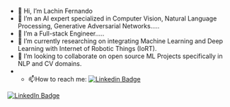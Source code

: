 - 👋 Hi, I’m Lachin Fernando
- 👀 I’m an AI expert specialized in Computer Vision, Natural Language Processing, Generative Adversarial Networks.....
- 👀 I’m a Full-stack Engineer.....
- 🌱 I’m currently researching on integrating Machine Learning and Deep Learning with Internet of Robotic Things (IoRT).
- 💞️ I’m looking to collaborate on open source ML Projects specifically in NLP and CV domains.
- - :mailbox:How to reach me: [![Linkedin Badge](https://img.shields.io/badge/-kakbar-blue?style=flat&logo=Linkedin&logoColor=white)](https://www.linkedin.com/in/lachin-fernando/)
<div id="badges">
  <a href="https://www.linkedin.com/in/lachin-fernando/">
    <img src="https://img.shields.io/badge/LinkedIn-blue?style=for-the-badge&logo=linkedin&logoColor=white" alt="LinkedIn Badge"/>
  </a>
</div>

<!---
LNF970203/LNF970203 is a ✨ special ✨ repository because its `README.md` (this file) appears on your GitHub profile.
You can click the Preview link to take a look at your changes.
--->
